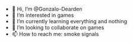 - 👋 Hi, I’m @Gonzalo-Dearden
- 👀 I’m interested in games
- 🌱 I’m currently learning everything and nothing
- 💞️ I’m looking to collaborate on games
- 📫 How to reach me: smoke signals

<!---
Gonzalo-Dearden/Gonzalo-Dearden is a ✨ special ✨ repository because its `README.md` (this file) appears on your GitHub profile.
You can click the Preview link to take a look at your changes.
--->
